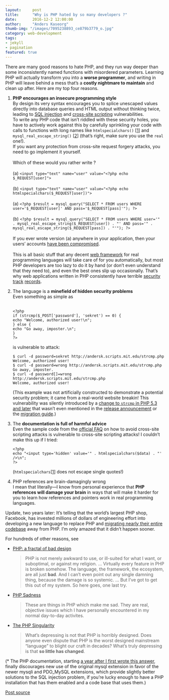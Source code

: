 ```yaml
---
layout:     post
title:      "Why is PHP hated by so many developers ?"	
date:       2016-12-2 12:00:00
author:     "Anders Kaseorg"
thumb-img: "/images/7095238893_ce879b3779_o.jpg"
category: web-development
tags:
- jekyll
- pagination
featured: true
---
```

<p>There are many good reasons to hate PHP, and they run way deeper than some inconsistently named functions with misordered parameters. Learning PHP will actually transform you into a <strong>worse programmer</strong>, and writing in PHP will leave behind a mess that’s a <strong>costly nightmare to maintain</strong> and clean up after. Here are my top four reasons.</p>

<ol>
<li><p><strong>PHP encourages an insecure programming style</strong>  <br>
By design its very syntax encourages you to splice unescaped values directly into database queries and HTML output without thinking twice, leading to <a href="https://en.wikipedia.org/wiki/SQL_injection">SQL injection</a> and <a href="https://en.wikipedia.org/wiki/Cross-site_scripting">cross-site scripting</a> vulnerabilities. <br>
To write any PHP code that isn’t riddled with these security holes, you have to actively work against this by carefully sprinkling your code with calls to functions with long names like <code>htmlspecialchars()</code> [<a href="http://php.net/manual/en/function.htmlspecialchars.php">1</a>] and <code>mysql_real_escape_string()</code> [<a href="http://php.net/manual/en/function.mysql-real-escape-string.php">2</a>] (that’s right, make sure you use the <code>real</code> one!).  <br>
If you want any protection from cross-site request forgery attacks, you need to go implement it yourself. <br>
<br>
Which of these would you rather write ? <br>
<br>
(a) <code>&lt;input type="text" name="user" value="&lt;?php echo $_REQUEST[user]"&gt;</code> <br>
<br>
(b) <code>&lt;input type="text" name="user" value="&lt;?php echo htmlspecialchars($_REQUEST[user])"&gt;</code> <br>
<br>
(a) <code>&lt;?php $result = mysql_query("SELECT * FROM users WHERE user='$_REQUEST[user]' AND pass='$_REQUEST[pass]'"); ?&gt;</code> <br>
<br>
(b) <code>&lt;?php $result = mysql_query("SELECT * FROM users WHERE user='" . mysql_real_escape_string($_REQUEST[user]) . "' AND pass='" .  mysql_real_escape_string($_REQUEST[pass]) . "'"); ?&gt;</code> <br>
<br>
If you ever wrote version (a) anywhere in your application, then your users’ accounts <a href="http://www.acunetix.com/blog/news/barracuda-networks-breached/">have been compromised</a>. <br>
<br>
This is all basic stuff that any decent <a href="https://en.wikipedia.org/wiki/Web_framework">web framework</a> for real programming languages will take care of for you automatically, but most PHP developers are too lazy to do it by hand (or don’t even understand that they need to), and even the best ones slip up occasionally. That’s why web applications written in PHP consistently have terrible <a href="http://cve.mitre.org/cgi-bin/cvekey.cgi?keyword=wordpress">security</a> <a href="http://cve.mitre.org/cgi-bin/cvekey.cgi?keyword=mediawiki">track</a> <a href="http://cve.mitre.org/cgi-bin/cvekey.cgi?keyword=drupal">records</a>.</p></li>
<li><p>The language is a <strong>minefield of hidden security problems</strong> <br>
Even something as simple as <br>
<br></p>

<pre class="prettyprint"><code class="language-php hljs "><span class="hljs-preprocessor">&lt;?php</span>
<span class="hljs-keyword">if</span> (strcmp(<span class="hljs-variable">$_POST</span>[<span class="hljs-string">'password'</span>], <span class="hljs-string">'sekret'</span>) == <span class="hljs-number">0</span>) {
<span class="hljs-keyword">echo</span> <span class="hljs-string">"Welcome, authorized user!\n"</span>;
} <span class="hljs-keyword">else</span> {
<span class="hljs-keyword">echo</span> <span class="hljs-string">"Go away, imposter.\n"</span>;
}
<span class="hljs-preprocessor">?&gt;</span></code></pre>

<p>is vulnerable to attack:</p>

<pre class="prettyprint"><code class="language-bash hljs ">$ curl <span class="hljs-operator">-d</span> password=sekret http://andersk.scripts.mit.edu/strcmp.php
Welcome, authorized user!
$ curl <span class="hljs-operator">-d</span> password=wrong http://andersk.scripts.mit.edu/strcmp.php
Go away, imposter.
$ curl <span class="hljs-operator">-d</span> password[]=wrong http://andersk.scripts.mit.edu/strcmp.php
Welcome, authorized user!</code></pre>

<p>(This example was not artificially constructed to demonstrate a potential security problem; it came from a real-world website breakin! This vulnerability was silently introduced by a <a href="http://php.net/strcmp#102677">change to <code>strcmp</code> in PHP 5.3 and later</a> that wasn’t even mentioned in the <a href="http://php.net/releases/5_3_0.php">release announcement</a> or the <a href="http://php.net/migration53">migration guide</a>.)</p></li>
<li><p>The <strong>documentation is full of harmful advice</strong>  <br>
Even the sample code from the <a href="http://www.php.net/manual/en/faq.html.php#faq.html.encoding">official FAQ</a> on how to avoid cross-site scripting attacks is vulnerable to cross-site scripting attacks! I couldn’t make this up if I tried:</p>

<pre class="prettyprint"><code class="language-php hljs "><span class="hljs-preprocessor">&lt;?php</span>
<span class="hljs-keyword">echo</span> <span class="hljs-string">"&lt;input type='hidden' value='"</span> . htmlspecialchars(<span class="hljs-variable">$data</span>) . <span class="hljs-string">"' /&gt;\n"</span>;
<span class="hljs-preprocessor">?&gt;</span></code></pre>

<p>(<code>htmlspecialchars</code>[<a href="http://php.net/manual/en/function.htmlspecialchars.php">1</a>] does not escape single quotes!)</p></li>
<li><p>PHP references are brain-damagingly wrong <br>
I mean that literally—I know from personal experience that <strong>PHP references will damage your brain</strong> in ways that will make it harder for you to learn how references and pointers work in real programming languages.</p></li>
</ol>

<p>Update, two years later: It’s telling that the world’s largest PHP shop, Facebook, has invested millions of dollars of engineering effort into developing a new language to replace PHP and <a href="https://code.facebook.com/posts/264544830379293/hack-a-new-programming-language-for-hhvm/">migrating nearly their entire codebase</a> away from PHP. I’m only amazed that it didn’t happen sooner.</p>

<p>For hundreds of other reasons, see</p>

<ul>
<li><p><a href="http://me.veekun.com/blog/2012/04/09/php-a-fractal-of-bad-design/">PHP: a fractal of bad design</a></p>

<blockquote>
  <p>PHP is not merely awkward to use, or ill-suited for what I want, or suboptimal, or against my religion. … Virtually every feature in PHP is broken somehow. The language, the framework, the ecosystem, are all just <strong>bad</strong>. And I can’t even point out any single damning thing, because the damage is so systemic. … But I’ve got to get this out of my system. So here goes, one last try.</p>
</blockquote></li>
<li><p><a href="http://phpsadness.com/">PHP Sadness</a></p>

<blockquote>
  <p>These are things in PHP which make me sad. They are real, objective issues which I have personally encountered in my normal day-to-day activites.</p>
</blockquote></li>
<li><p><a href="http://www.codinghorror.com/blog/2012/06/the-php-singularity.html">The PHP Singularity</a></p>

<blockquote>
  <p>What’s depressing is not that PHP is horribly designed. Does anyone even dispute that PHP is the worst designed mainstream “language” to blight our craft in decades? What’s truly depressing is that <strong>so little has changed</strong>.</p>
</blockquote></li>
</ul>

<p>(* The PHP documentation, starting <a href="http://svn.php.net/viewvc?view=revision&amp;revision=324878">a year after I first wrote this answer</a>, finally discourages new use of the original mysql extension in favor of the newer mysqli and PDO_MySQL extensions, which provide slightly better solutions to the SQL injection problem, if you’re lucky enough to have a PHP installation that has them enabled and a code base that uses them.)</p>

<p><a href="https://www.quora.com/Why-is-PHP-hated-by-so-many-developers">Post source</a></p>
